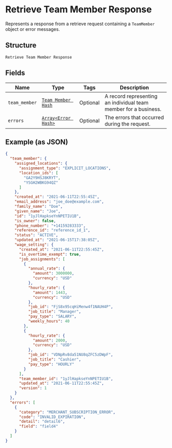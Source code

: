 
# Retrieve Team Member Response

Represents a response from a retrieve request containing a `TeamMember` object or error messages.

## Structure

`Retrieve Team Member Response`

## Fields

| Name | Type | Tags | Description |
|  --- | --- | --- | --- |
| `team_member` | [`Team Member Hash`](../../doc/models/team-member.md) | Optional | A record representing an individual team member for a business. |
| `errors` | [`Array<Error Hash>`](../../doc/models/error.md) | Optional | The errors that occurred during the request. |

## Example (as JSON)

```json
{
  "team_member": {
    "assigned_locations": {
      "assignment_type": "EXPLICIT_LOCATIONS",
      "location_ids": [
        "GA2Y9HSJ8KRYT",
        "YSGH2WBKG94QZ"
      ]
    },
    "created_at": "2021-06-11T22:55:45Z",
    "email_address": "joe_doe@example.com",
    "family_name": "Doe",
    "given_name": "Joe",
    "id": "1yJlHapkseYnNPETIU1B",
    "is_owner": false,
    "phone_number": "+14159283333",
    "reference_id": "reference_id_1",
    "status": "ACTIVE",
    "updated_at": "2021-06-15T17:38:05Z",
    "wage_setting": {
      "created_at": "2021-06-11T22:55:45Z",
      "is_overtime_exempt": true,
      "job_assignments": [
        {
          "annual_rate": {
            "amount": 3000000,
            "currency": "USD"
          },
          "hourly_rate": {
            "amount": 1443,
            "currency": "USD"
          },
          "job_id": "FjS8x95cqHiMenw4f1NAUH4P",
          "job_title": "Manager",
          "pay_type": "SALARY",
          "weekly_hours": 40
        },
        {
          "hourly_rate": {
            "amount": 2000,
            "currency": "USD"
          },
          "job_id": "VDNpRv8da51NU8qZFC5zDWpF",
          "job_title": "Cashier",
          "pay_type": "HOURLY"
        }
      ],
      "team_member_id": "1yJlHapkseYnNPETIU1B",
      "updated_at": "2021-06-11T22:55:45Z",
      "version": 1
    }
  },
  "errors": [
    {
      "category": "MERCHANT_SUBSCRIPTION_ERROR",
      "code": "INVALID_EXPIRATION",
      "detail": "detail6",
      "field": "field4"
    }
  ]
}
```

